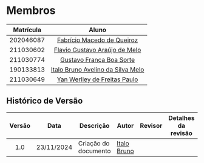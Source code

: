 # Membros

| **Matrícula** |                            **Aluno**                             |
| :-----------: | :--------------------------------------------------------------: |
|   202046087   | [Fabrício Macedo de Queiroz](https://github.com/FabricioDeQueiroz)         |
|   211030602   | [Flavio Gustavo Araújo de Melo](https://github.com/flavioovatsug) |
|   211030774   | [Gustavo França Boa Sorte](https://github.com/gustavofbs) |
|   190133813   | [Italo Bruno Avelino da Silva Melo](https://github.com/italobrunom)         |
|   211030649   | [Yan Werlley de Freitas Paulo](https://github.com/YanWerlley) |

## Histórico de Versão

|Versão|Data|Descrição|Autor|Revisor| Detalhes da revisão |
|:----:|----|---------|-----|:-------:|-----|
| 1.0 | 23/11/2024 | Criação do documento | [Italo Bruno](https://github.com/italobrunoM) | ||
